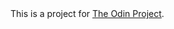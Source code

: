 
<html>
<head>
	<title>google homepage</title>
</head>
<body>
This is a project for <a href="https://www.theodinproject.com">The Odin Project</a>.

</body>
</html>

